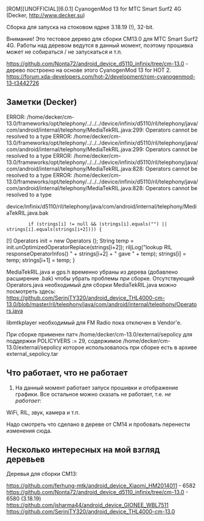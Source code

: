 [ROM][UNOFFICIAL][6.0.1] CyanogenMod 13 for MTC Smart Surf2 4G (Decker, http://www.decker.su)

Сборка для запуска на стоковом ядрке 3.18.19 (!), 32-bit.

Внимание! Это тестовое дерево для сборки CM13.0 для МТС Smart Surf2 4G. Работы над деревом ведутся в данный момент,
поэтому прошивка может не собираться / не запускаться и т.п. 

https://github.com/Nonta72/android_device_d5110_infinix/tree/cm-13.0 - дерево построено на основе этого CyanogenMod 13 for HOT 2.
https://forum.xda-developers.com/hot-2/development/rom-cyanogenmod-13-t3442726

Заметки (Decker)
----------------

ERROR: /home/decker/cm-13.0/frameworks/opt/telephony/../../../device/infinix/d5110/ril/telephony/java/com/android/internal/telephony/MediaTekRIL.java:299: Operators cannot be resolved to a type
ERROR: /home/decker/cm-13.0/frameworks/opt/telephony/../../../device/infinix/d5110/ril/telephony/java/com/android/internal/telephony/MediaTekRIL.java:299: Operators cannot be resolved to a type
ERROR: /home/decker/cm-13.0/frameworks/opt/telephony/../../../device/infinix/d5110/ril/telephony/java/com/android/internal/telephony/MediaTekRIL.java:828: Operators cannot be resolved to a type
ERROR: /home/decker/cm-13.0/frameworks/opt/telephony/../../../device/infinix/d5110/ril/telephony/java/com/android/internal/telephony/MediaTekRIL.java:828: Operators cannot be resolved to a type

device/infinix/d5110/ril/telephony/java/com/android/internal/telephony/MediaTekRIL.java.bak 

            if (strings[i] != null && (strings[i].equals("") || strings[i].equals(strings[i+2]))) {
[!]		Operators init = new Operators ();
		String temp = init.unOptimizedOperatorReplace(strings[i+2]);
		riljLog("lookup RIL responseOperatorInfos() " + strings[i+2] + " gave " + temp);
                strings[i] = temp;
                strings[i+1] = temp;
            }


MediaTekRIL.java и gps.h временно убраны из дерева (добавлено расширение .bak) чтобы убрать проблемы при сборке.
Отсутствующий Operators.java необходимый для сборки MediaTekRIL.java можно посмотреть здесь:
https://github.com/SeriniTY320/android_device_THL4000-cm-13.0/blob/master/ril/telephony/java/com/android/internal/telephony/Operators.java

libmtkplayer необходимый для FM Radio пока отключен в Vendor'е.

При сборке применен патч /home/decker/cm-13.0/external/sepolicy для поддержки POLICYVERS := 29, содержимое
/home/decker/cm-13.0/external/sepolicy которое использовалось при сборке есть в архиве external_sepolicy.tar

Что работает, что не работает
-----------------------------

1. На данный момент работает запуск прошивки и отображение графики. Все остальное можно сказать не работает, т.е.
*не работает*:

WiFi, RIL, звук, камера и т.п.

Надо смотреть что сделано в дереве от CM14 и пробовать перенести изменения сюда.

Несколько интересных на мой взгляд деревьев
-------------------------------------------

Деревья для сборки CM13:

https://github.com/ferhung-mtk/android_device_Xiaomi_HM2014011 - 6582
https://github.com/Nonta72/android_device_d5110_infinix/tree/cm-13.0 - 6580 (3.18.19)
https://github.com/jsharma44/android_device_GIONEE_WBL7511
https://github.com/SeriniTY320/android_device_THL4000-cm-13.0